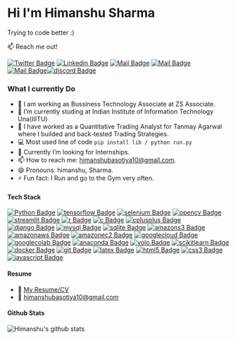 # Hi I'm Himanshu Sharma 

Trying to code better :)

:mailbox: Reach me out!

[![Twitter Badge](https://img.shields.io/badge/-@h__sharma-1ca0f1?style=flat&labelColor=1ca0f1&logo=twitter&logoColor=white&link=https://twitter.com/h__sharma)](https://twitter.com/h__sharma) [![Linkedin Badge](https://img.shields.io/badge/-himanshu-0e76a8?style=flat&labelColor=0e76a8&logo=linkedin&logoColor=white)](https://www.linkedin.com/in/himanshu-sharma-b0716b162/) [![Mail Badge](https://img.shields.io/badge/-@hiiimanshu_sharma-e84393?style=flat&labelColor=e84393&logo=instagram&logoColor=white)](https://instagram.com/hiiimanshu_sharma) [![Mail Badge](https://img.shields.io/badge/-himanshu-c0392b?style=flat&labelColor=c0392b&logo=gmail&logoColor=white)](mailto:himanshubasotiya10@gmail.com)[![Mail Badge](https://img.shields.io/badge/-himanshu-181717?style=flat&labelColor=181717&logo=github&logoColor=white)](#181717)[![discord Badge](https://img.shields.io/badge/-himanshu_shrma-5865F2?style=flat&labelColor=181717&logo=discord&logoColor=white)](#5865F2)

<!-- TODO: Add last video link -->

### What I currently Do

- 🔭 I am working as Bussiness Technology Associate at ZS Associate.
- 🏫 I’m currently studing at Indian Institute of Information Technology Una(IIITU)
- 🔭 I have worked as a Quantitative Trading Analyst for Tanmay Agarwal where I builded and back-tested Trading Strategies.
- :computer: Most used line of code `pip install lib / python run.py`
- 🤔 Currently I’m looking for Internships.
- 📫 How to reach me: himanshubasotiya10@gmail.com.
- 😄 Pronouns: himanshu, Sharma.
- ⚡ Fun fact: I Run and go to the Gym very often.

#### Tech Stack

<!-- TODO: Make technologies links takes you to repositories -->

[![Python Badge](https://img.shields.io/badge/-Python-3776AB?style=for-the-badge&labelColor=black&logo=Python&logoColor=3776AB)](#) [![tensorflow Badge](https://img.shields.io/badge/-tensorflow-FF6F00?style=for-the-badge&labelColor=black&logo=tensorflowt&logoColor=FF6F00)](#) [![selenium Badge](https://img.shields.io/badge/-selenium-43B02A?style=for-the-badge&labelColor=black&logo=selenium&logoColor=43B02A)](#) [![opencv Badge](https://img.shields.io/badge/-opencv-5C3EE8?style=for-the-badge&labelColor=black&logo=opencv&logoColor=5C3EE8)](#) [![streamlit Badge](https://img.shields.io/badge/-streamlit-FF4B4B?style=for-the-badge&labelColor=black&logo=streamlit&logoColor=FF4B4B)](#) [![r Badge](https://img.shields.io/badge/-r-276DC3?style=for-the-badge&labelColor=black&logo=r&logoColor=276DC3)](#) [![c Badge](https://img.shields.io/badge/-c-A8B9CC?style=for-the-badge&labelColor=black&logo=c&logoColor=A8B9CC)](#)
[![cplusplus Badge](https://img.shields.io/badge/-c++-00599C?style=for-the-badge&labelColor=black&logo=cplusplus&logoColor=00599C)](#) [![django Badge](https://img.shields.io/badge/-django-092E20?style=for-the-badge&labelColor=black&logo=django&logoColor=092E20)](#) [![mysql Badge](https://img.shields.io/badge/-mysql-4479A1?style=for-the-badge&labelColor=black&logo=mysql&logoColor=4479A1)](#) [![sqlite Badge](https://img.shields.io/badge/-sqlite-003B57?style=for-the-badge&labelColor=black&logo=sqlite&logoColor=003B57)](#) [![amazons3 Badge](https://img.shields.io/badge/-amazons3-569A31?style=for-the-badge&labelColor=black&logo=amazons3&logoColor=569A31)](#) [![amazonaws Badge](https://img.shields.io/badge/-amazonaws-232F3E?style=for-the-badge&labelColor=black&logo=amazonaws&logoColor=232F3E)](#) [![amazonec2 Badge](https://img.shields.io/badge/-amazonec2-FF9900?style=for-the-badge&labelColor=black&logo=amazonec2&logoColor=FF9900)](#) [![googlecloud Badge](https://img.shields.io/badge/-googlecloud-4285F4?style=for-the-badge&labelColor=black&logo=googlecloud&logoColor=4285F4)](#) [![googlecolab Badge](https://img.shields.io/badge/-googlecolab-276DC3?style=for-the-F9AB00badge&labelColor=black&logo=googlecolab&logoColor=F9AB00)](#) [![anaconda Badge](https://img.shields.io/badge/-anaconda-44A833?style=for-the-badge&labelColor=black&logo=anaconda&logoColor=44A833)](#) [![yolo Badge](https://img.shields.io/badge/-yolo-00FFFF?style=for-the-badge&labelColor=black&logo=yolo&logoColor=00FFFF)](#) [![scikitlearn Badge](https://img.shields.io/badge/-scikitlearn-F7931E?style=for-the-badge&labelColor=black&logo=scikitlearn&logoColor=F7931E)](#) [![docker Badge](https://img.shields.io/badge/-docker-2496ED?style=for-the-badge&labelColor=black&logo=docker&logoColor=2496ED)](#) [![git Badge](https://img.shields.io/badge/-git-F05032?style=for-the-badge&labelColor=black&logo=git&logoColor=F05032)](#) [![latex Badge](https://img.shields.io/badge/-latex-008080?style=for-the-badge&labelColor=black&logo=latex&logoColor=008080)](#) [![html5 Badge](https://img.shields.io/badge/-html5-E34F26?style=for-the-badge&labelColor=black&logo=html5&logoColor=E34F26)](#) [![css3 Badge](https://img.shields.io/badge/-css-1572B6?style=for-the-badge&labelColor=black&logo=css3&logoColor=1572B6)](#) [![javascript Badge](https://img.shields.io/badge/-javascript-F7DF1E?style=for-the-badge&labelColor=black&logo=javascript&logoColor=F7DF1E)](#)




#### Resume
- :paperclip: [My Resume/CV]([[https://github.com/ipenywis/ipenywis/blob/master/resumes/resume%20v1.0.pdf](https://drive.google.com/file/d/1eiwAoJ4qbklVSkbvNKZhsfQ5xV35plAU/view?usp=sharing)])
- :email: himanshubasotiya10@gmail.com


#### Github Stats

![Himanshu's github stats](https://github-readme-stats.vercel.app/api?username=hiiimanshusharma&count_private=true&theme=tokyonight&hide=contribs,prs)

</details>


